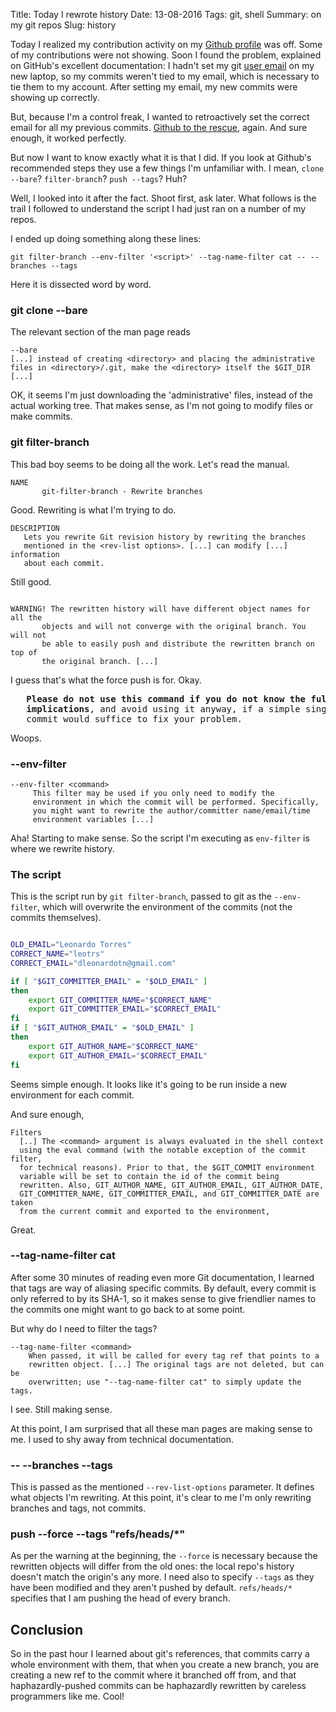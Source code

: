 Title: Today I rewrote history
Date: 13-08-2016
Tags: git, shell
Summary: on my git repos
Slug: history

Today I realized my contribution activity on my
[Github profile](https://github.com/leotrs) was off. Some of my
contributions were not showing.  Soon I found the problem, explained on
GitHub's excellent documentation: I hadn't set my git
[user email](https://help.github.com/articles/setting-your-email-in-git/)
on my new laptop, so my commits weren't tied to my email, which is
necessary to tie them to my account.  After setting my email, my new
commits were showing up correctly.

But, because I'm a control freak, I wanted to retroactively set the correct
email for all my previous commits.
[Github to the rescue](https://help.github.com/articles/changing-author-info/),
again.  And sure enough, it worked perfectly.

But now I want to know exactly what it is that I did.  If you look at
Github's recommended steps they use a few things I'm unfamiliar with.  I
mean, `clone --bare`? `filter-branch`? `push --tags`?  Huh?


Well, I looked into it after the fact.  Shoot first, ask later.  What
follows is the trail I followed to understand the script I had just ran on
a number of my repos.


I ended up doing something along these lines:

```
git filter-branch --env-filter '<script>' --tag-name-filter cat -- --branches --tags
```

Here it is dissected word by word.


### git clone --bare

The relevant section of the man page reads

```
--bare
[...] instead of creating <directory> and placing the administrative
files in <directory>/.git, make the <directory> itself the $GIT_DIR [...]
```

OK, it seems I'm just downloading the 'administrative' files, instead of
the actual working tree.  That makes sense, as I'm not going to modify
files or make commits.


### git filter-branch

This bad boy seems to be doing all the work.  Let's read the manual.

```
NAME
       git-filter-branch - Rewrite branches
```

Good.  Rewriting is what I'm trying to do.

```
DESCRIPTION
   Lets you rewrite Git revision history by rewriting the branches
   mentioned in the <rev-list options>. [...] can modify [...] information
   about each commit.
```

Still good.

```

WARNING! The rewritten history will have different object names for all the
       objects and will not converge with the original branch. You will not
       be able to easily push and distribute the rewritten branch on top of
       the original branch. [...]

```

I guess that's what the force push is for.  Okay.


<div class="highlight"><pre>
   <strong>Please do not use this command if you do not know the full
   implications</strong>, and avoid using it anyway, if a simple single
   commit would suffice to fix your problem.
</pre></div>

Woops.


### --env-filter

```
--env-filter <command>
     This filter may be used if you only need to modify the
     environment in which the commit will be performed. Specifically,
     you might want to rewrite the author/committer name/email/time
     environment variables [...]
```

Aha! Starting to make sense.  So the script I'm executing as `env-filter`
is where we rewrite history.


### The script

This is the script run by `git filter-branch`, passed to git as the
`--env-filter`, which will overwrite the environment of the commits (not
the commits themselves).

```bash

OLD_EMAIL="Leonardo Torres"
CORRECT_NAME="leotrs"
CORRECT_EMAIL="dleonardotn@gmail.com"

if [ "$GIT_COMMITTER_EMAIL" = "$OLD_EMAIL" ]
then
    export GIT_COMMITTER_NAME="$CORRECT_NAME"
    export GIT_COMMITTER_EMAIL="$CORRECT_EMAIL"
fi
if [ "$GIT_AUTHOR_EMAIL" = "$OLD_EMAIL" ]
then
    export GIT_AUTHOR_NAME="$CORRECT_NAME"
    export GIT_AUTHOR_EMAIL="$CORRECT_EMAIL"
fi

```

Seems simple enough.  It looks like it's going to be run inside a new
environment for each commit.

And sure enough,

```
Filters
  [..] The <command> argument is always evaluated in the shell context
  using the eval command (with the notable exception of the commit filter,
  for technical reasons). Prior to that, the $GIT_COMMIT environment
  variable will be set to contain the id of the commit being
  rewritten. Also, GIT_AUTHOR_NAME, GIT_AUTHOR_EMAIL, GIT_AUTHOR_DATE,
  GIT_COMMITTER_NAME, GIT_COMMITTER_EMAIL, and GIT_COMMITTER_DATE are taken
  from the current commit and exported to the environment,

```

Great.


### --tag-name-filter cat

After some 30 minutes of reading even more Git documentation, I learned
that tags are way of aliasing specific commits.  By default, every commit
is only referred to by its SHA-1, so it makes sense to give friendlier
names to the commits one might want to go back to at some point.

But why do I need to filter the tags?

```
--tag-name-filter <command>
    When passed, it will be called for every tag ref that points to a
    rewritten object. [...] The original tags are not deleted, but can be
    overwritten; use "--tag-name-filter cat" to simply update the tags.
```

I see.  Still making sense.

At this point, I am surprised that all these man pages are making sense to
me.  I used to shy away from technical documentation.


### -- --branches --tags

This is passed as the mentioned `--rev-list-options` parameter.  It defines
what objects I'm rewriting.  At this point, it's clear to me I'm only
rewriting branches and tags, not commits.


### push --force --tags "refs/heads/*"

As per the warning at the beginning, the `--force` is necessary because the
rewritten objects will differ from the old ones: the local repo's history
doesn't match the origin's any more.  I need also to specify `--tags` as
they have been modified and they aren't pushed by default.  `refs/heads/*`
specifies that I am pushing the head of every branch.


## Conclusion

So in the past hour I learned about git's references, that commits carry a
whole environment with them, that when you create a new branch, you are
creating a new ref to the commit where it branched off from, and that
haphazardly-pushed commits can be haphazardly rewritten by careless
programmers like me.  Cool!

